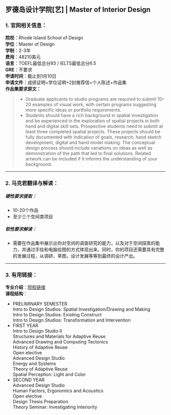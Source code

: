 ## 罗德岛设计学院[艺] | Master of Interior Design


### 1. 官网相关信息：

**院校**：Rhode Island School of Design  
**学位**：Master of Design  
**学制**：2-3年  
**费用**：48210美元  
**语言**：TOEFL最低总分93 / IELTS最低总分6.5  
**GRE**：不要求    
**申请时间**：截止到1月10日  
**申请文件**：成绩证明+学位证明+2封推荐信+个人陈述+作品集  
**作品集要求原文：**   

> - Graduate applicants to studio programs are required to submit 10–20 examples of visual work, with certain programs suggesting more specific ideas or portfolio requirements.
> - Students should have a rich background in spatial investigation and be experienced in the exploration of spatial projects in both hand and digital skill sets. Prospective students need to submit at least three completed spatial projects. These projects should be fully documented with indication of goals, research, hand sketch development, digital and hand model making. The conceptual design process should include variations on ideas as well as demonstration of the path that led to final solutions. Related artwork can be included if it informs the understanding of your background.



---


### 2. 马克君翻译与解读：

##### 硬性要求提取：
- 10-20个作品 
- 至少三个空间类项目


##### 软性要求解读：
- 需要在作品集中展示出你对空间的调查研究的能力，以及对于空间探索的能力，并通过手绘和电脑绘图的方式体现出来。同时，你的项目还需要具有完整的发展过程，从调研，草图，设计发展等等到最终的设计产出。


---


### 3. 有用链接：

**专业介绍**：[院校链接](http://www.risd.edu/academics/interior-architecture/graduate/)  
**课程结构**：  

- PRELIMINARY SEMESTER  
Intro to Design Studios: Spatial Investigation/Drawing and Making  
Intro to Design Studios: Existing Construct  
Intro to Design Studios: Transformation and Intervention 
- FIRST YEAR  
Intro to Design Studio II  
Structures and Materials for Adaptive Reuse  
Advanced Drawing and Computing Tectonics  
History of Adaptive Reuse  
Open elective  
Advanced Design Studio  
Energy and Systems  
Theory of Adaptive Reuse  
Spatial Perception: Light and Color  
- SECOND YEAR  
Advanced Design Studio  
Human Factors, Ergonomics and Acoustics  
Open elective  
Design Thesis Preparation  
Theory Seminar: Investigating Interiority  
